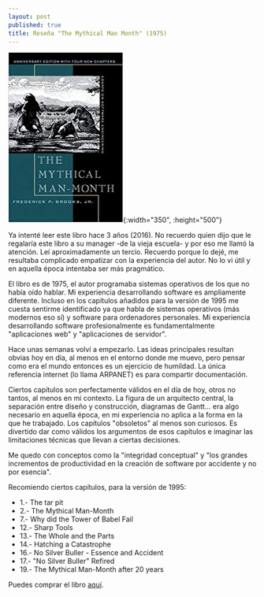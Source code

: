 ```yaml
---
layout: post
published: true
title: Reseña "The Mythical Man Month" (1975)
---
```

![](/assets/themythicalmanmonthessaysonsoftwareengineering.jpg){:width="350", :height="500"}

Ya intenté leer este libro hace 3 años (2016). No recuerdo quien dijo que le regalaría este libro a su manager -de la vieja escuela- y por eso me llamó la atención. Leí aproximadamente un tercio. Recuerdo porque lo dejé, me resultaba complicado empatizar con la experiencia del autor. No lo vi útil y en aquella época intentaba ser más pragmático.

El libro es de 1975, el autor programaba sistemas operativos de los que no había oído hablar. Mi experiencia desarrollando software es ampliamente diferente. Incluso en los capítulos añadidos para la versión de 1995 me cuesta sentirme identificado ya que habla de sistemas operativos (más modernos eso sí) y software para ordenadores personales. Mi experiencia desarrollando software profesionalmente es fundamentalmente "aplicaciones web" y "aplicaciones de servidor".

Hace unas semanas volví a empezarlo. Las ideas principales resultan obvias hoy en día, al menos en el entorno donde me muevo, pero pensar como era el mundo entonces es un ejercicio de humildad. La única referencia internet (lo llama ARPANET) es para compartir documentación.

Ciertos capítulos son perfectamente válidos en el día de hoy, otros no tantos, al menos en mi contexto. La figura de un arquitecto central, la separación entre diseño y construcción, diagramas de Gantt... era algo necesario en aquella época, en mi experiencia no aplica a la forma en la que he trabajado. Los capítulos "obsoletos" al menos son curiosos. Es divertido dar como válidos los argumentos de esos capítulos e imaginar las limitaciones técnicas que llevan a ciertas decisiones.

Me quedo con conceptos como la "integridad conceptual" y "los grandes incrementos de productividad en la creación de software por accidente y no por esencia".

Recomiendo ciertos capítulos, para la versión de 1995:

* 1.- The tar pit
* 2.- The Mythical Man-Month
* 7.- Why did the Tower of Babel Fail
* 12.- Sharp Tools
* 13.- The Whole and the Parts
* 14.- Hatching a Catastrophe
* 16.- No Silver Buller - Essence and Accident
* 17.- "No Silver Buller" Refired
* 19.- The Mythical Man-Month after 20 years

Puedes comprar el libro [aquí](https://amazon.es/dp/0201835959).
